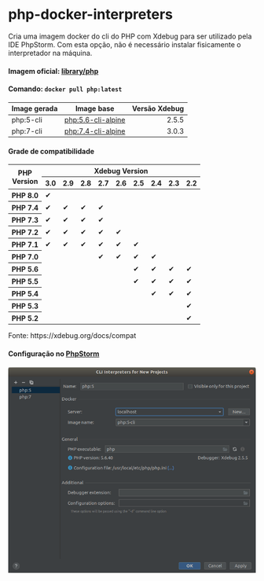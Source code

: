 # php-docker-interpreters

Cria uma imagem docker do cli do PHP com Xdebug para ser utilizado pela IDE PhpStorm.
Com esta opção, não é necessário instalar fisicamente o interpretador na máquina.

#### Imagem oficial: [library/php](https://hub.docker.com/_/php?tab=description)
#### Comando: `docker pull php:latest`

|Image gerada|Image base|Versão Xdebug|
|-|-|-:|
|php:5-cli|[php:5.6-cli-alpine](https://hub.docker.com/layers/php/library/php/5.6-cli-alpine/images/sha256-5dd6b6ea600342303f987d33524c0fae0347ae13be6ae55691d4acb873c203ea?context=explore)|2.5.5|
|php:7-cli|[php:7.4-cli-alpine](https://hub.docker.com/layers/php/library/php/7.4-cli-alpine/images/sha256-cc9d43710ae41eaf879c7f7b6458f5a0988093602bb827cbf14fc2458d753ace?context=explore)|3.0.3|

#### Grade de compatibilidade
<table>
   <thead>
      <tr>
         <th rowspan="2">PHP<br>Version</th>
         <th colspan="9">Xdebug Version</th>
      </tr>
      <tr>
         <th>3.0</th><th>2.9</th><th>2.8</th><th>2.7</th><th>2.6</th><th>2.5</th><th>2.4</th><th>2.3</th><th>2.2</th>
      </tr>
   </thead>
   <tbody>
      <tr><th>PHP 8.0</th><td>✔</td><td></td><td></td><td></td><td></td><td></td><td></td><td></td><td></td></tr>
      <tr><th>PHP 7.4</th><td>✔</td><td>✔</td><td>✔</td><td>✔</td><td></td><td></td><td></td><td></td><td></td></tr>
      <tr><th>PHP 7.3</th><td>✔</td><td>✔</td><td>✔</td><td>✔</td><td></td><td></td><td></td><td></td><td></td></tr>
      <tr><th>PHP 7.2</th><td>✔</td><td>✔</td><td>✔</td><td>✔</td><td>✔</td><td></td><td></td><td></td><td></td></tr>
      <tr><th>PHP 7.1</th><td>✔</td><td>✔</td><td>✔</td><td>✔</td><td>✔</td><td>✔</td><td></td><td></td><td></td></tr>
      <tr><th>PHP 7.0</th><td></td><td></td><td></td><td>✔</td><td>✔</td><td>✔</td><td>✔</td><td></td><td></td></tr>
      <tr><th>PHP 5.6</th><td></td><td></td><td></td><td></td><td></td><td>✔</td><td>✔</td><td>✔</td><td>✔</td></tr>
      <tr><th>PHP 5.5</th><td></td><td></td><td></td><td></td><td></td><td>✔</td><td>✔</td><td>✔</td><td>✔</td></tr>
      <tr><th>PHP 5.4</th><td></td><td></td><td></td><td></td><td></td><td></td><td>✔</td><td>✔</td><td>✔</td></tr>
      <tr><th>PHP 5.3</th><td></td><td></td><td></td><td></td><td></td><td></td><td></td><td></td><td>✔</td></tr>
      <tr><th>PHP 5.2</th><td></td><td></td><td></td><td></td><td></td><td></td><td></td><td></td><td>✔</td></tr>
   </tbody>
</table>
Fonte: https://xdebug.org/docs/compat

#### Configuração no [PhpStorm](https://www.jetbrains.com/phpstorm/)
![PhpStorm Configuration](/phpstorm.png)
